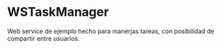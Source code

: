 # WSTaskManager

Web service de ejemplo hecho para manerjas tareas, con posibilidad de compartir entre usuarios.

